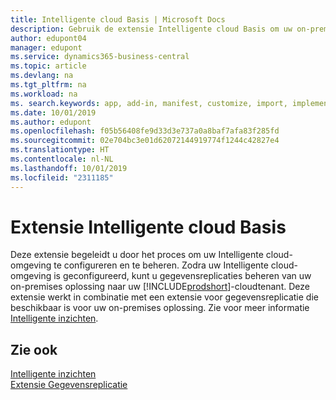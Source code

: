 ```yaml
---
title: Intelligente cloud Basis | Microsoft Docs
description: Gebruik de extensie Intelligente cloud Basis om uw on-premises oplossing te verbinden met Business Central online.
author: edupont04
manager: edupont
ms.service: dynamics365-business-central
ms.topic: article
ms.devlang: na
ms.tgt_pltfrm: na
ms.workload: na
ms. search.keywords: app, add-in, manifest, customize, import, implement
ms.date: 10/01/2019
ms.author: edupont
ms.openlocfilehash: f05b56408fe9d33d3e737a0a8baf7afa83f285fd
ms.sourcegitcommit: 02e704bc3e01d62072144919774f1244c42827e4
ms.translationtype: HT
ms.contentlocale: nl-NL
ms.lasthandoff: 10/01/2019
ms.locfileid: "2311185"
---
```

# <a name="intelligent-cloud-base-extension"></a>Extensie Intelligente cloud Basis

Deze extensie begeleidt u door het proces om uw Intelligente cloud-omgeving te configureren en te beheren. Zodra uw Intelligente cloud-omgeving is geconfigureerd, kunt u gegevensreplicaties beheren van uw on-premises oplossing naar uw [!INCLUDE[prodshort](includes/prodshort.md)]-cloudtenant. Deze extensie werkt in combinatie met een extensie voor gegevensreplicatie die beschikbaar is voor uw on-premises oplossing. Zie voor meer informatie [Intelligente inzichten](about-intelligent-cloud.md).  

## <a name="see-also"></a>Zie ook

[Intelligente inzichten](about-intelligent-cloud.md)  
[Extensie Gegevensreplicatie](ui-extensions-data-replication.md)  

